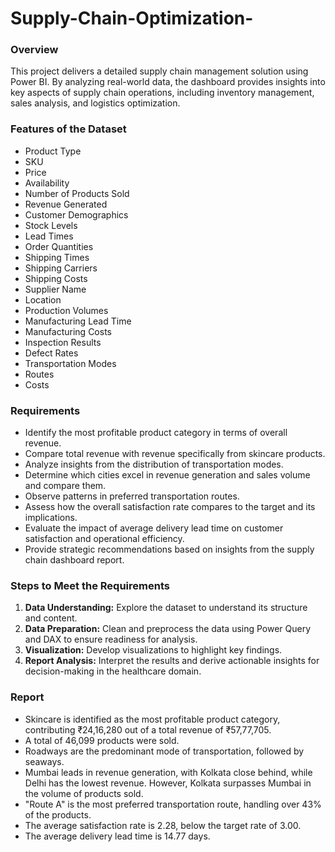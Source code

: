 # Supply-Chain-Optimization-

### Overview

This project delivers a detailed supply chain management solution using Power BI. By analyzing real-world data, the dashboard provides insights into key aspects of supply chain operations, including inventory management, sales analysis, and logistics optimization.

### Features of the Dataset

- Product Type
- SKU
- Price
- Availability
- Number of Products Sold
- Revenue Generated
- Customer Demographics
- Stock Levels
- Lead Times
- Order Quantities
- Shipping Times
- Shipping Carriers
- Shipping Costs
- Supplier Name
- Location
- Production Volumes
- Manufacturing Lead Time
- Manufacturing Costs
- Inspection Results
- Defect Rates
- Transportation Modes
- Routes
- Costs

### Requirements

- Identify the most profitable product category in terms of overall revenue.
- Compare total revenue with revenue specifically from skincare products.
- Analyze insights from the distribution of transportation modes.
- Determine which cities excel in revenue generation and sales volume and compare them.
- Observe patterns in preferred transportation routes.
- Assess how the overall satisfaction rate compares to the target and its implications.
- Evaluate the impact of average delivery lead time on customer satisfaction and operational efficiency.
- Provide strategic recommendations based on insights from the supply chain dashboard report.

### Steps to Meet the Requirements

1. **Data Understanding:** Explore the dataset to understand its structure and content.
2. **Data Preparation:** Clean and preprocess the data using Power Query and DAX to ensure readiness for analysis.
3. **Visualization:** Develop visualizations to highlight key findings.
4. **Report Analysis:** Interpret the results and derive actionable insights for decision-making in the healthcare domain.

### Report

- Skincare is identified as the most profitable product category, contributing ₹24,16,280 out of a total revenue of ₹57,77,705.
- A total of 46,099 products were sold.
- Roadways are the predominant mode of transportation, followed by seaways.
- Mumbai leads in revenue generation, with Kolkata close behind, while Delhi has the lowest revenue. However, Kolkata surpasses Mumbai in the volume of products sold.
- "Route A" is the most preferred transportation route, handling over 43% of the products.
- The average satisfaction rate is 2.28, below the target rate of 3.00.
- The average delivery lead time is 14.77 days.
